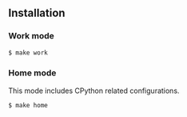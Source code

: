 ## Installation

### Work mode

```sh
$ make work
```

### Home mode

This mode includes CPython related configurations.

```sh
$ make home
```
